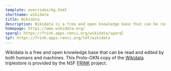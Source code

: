```yaml
---
template: overrides/kg.html
shortname: wikidata
title: Wikidata
description: Wikidata is a free and open knowledge base that can be read and edited by both humans and machines
homepage: https://www.wikidata.org/
sparql: https://frink.apps.renci.org/wikidata/sparql
tpf: https://frink.apps.renci.org/ldf/wikidata
---
```

Wikidata is a free and open knowledge base that can be read and edited by both humans and machines. This Proto-OKN copy of the [Wikidata](https://www.wikidata.org/) triplestore is provided by the NSF [FRINK](https://frink.renci.org) project.

